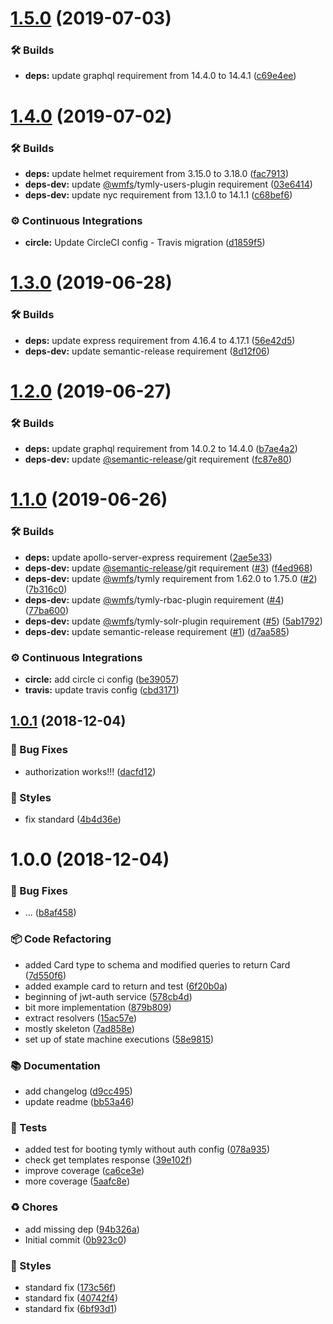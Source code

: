 # [1.5.0](https://github.com/wmfs/tymly-graphql-plugin/compare/v1.4.0...v1.5.0) (2019-07-03)


### 🛠 Builds

* **deps:** update graphql requirement from 14.4.0 to 14.4.1 ([c69e4ee](https://github.com/wmfs/tymly-graphql-plugin/commit/c69e4ee))

# [1.4.0](https://github.com/wmfs/tymly-graphql-plugin/compare/v1.3.0...v1.4.0) (2019-07-02)


### 🛠 Builds

* **deps:** update helmet requirement from 3.15.0 to 3.18.0 ([fac7913](https://github.com/wmfs/tymly-graphql-plugin/commit/fac7913))
* **deps-dev:** update [@wmfs](https://github.com/wmfs)/tymly-users-plugin requirement ([03e6414](https://github.com/wmfs/tymly-graphql-plugin/commit/03e6414))
* **deps-dev:** update nyc requirement from 13.1.0 to 14.1.1 ([c68bef6](https://github.com/wmfs/tymly-graphql-plugin/commit/c68bef6))


### ⚙️ Continuous Integrations

* **circle:** Update CircleCI config - Travis migration ([d1859f5](https://github.com/wmfs/tymly-graphql-plugin/commit/d1859f5))

# [1.3.0](https://github.com/wmfs/tymly-graphql-plugin/compare/v1.2.0...v1.3.0) (2019-06-28)


### 🛠 Builds

* **deps:** update express requirement from 4.16.4 to 4.17.1 ([56e42d5](https://github.com/wmfs/tymly-graphql-plugin/commit/56e42d5))
* **deps-dev:** update semantic-release requirement ([8d12f06](https://github.com/wmfs/tymly-graphql-plugin/commit/8d12f06))

# [1.2.0](https://github.com/wmfs/tymly-graphql-plugin/compare/v1.1.0...v1.2.0) (2019-06-27)


### 🛠 Builds

* **deps:** update graphql requirement from 14.0.2 to 14.4.0 ([b7ae4a2](https://github.com/wmfs/tymly-graphql-plugin/commit/b7ae4a2))
* **deps-dev:** update [@semantic-release](https://github.com/semantic-release)/git requirement ([fc87e80](https://github.com/wmfs/tymly-graphql-plugin/commit/fc87e80))

# [1.1.0](https://github.com/wmfs/tymly-graphql-plugin/compare/v1.0.1...v1.1.0) (2019-06-26)


### 🛠 Builds

* **deps:** update apollo-server-express requirement ([2ae5e33](https://github.com/wmfs/tymly-graphql-plugin/commit/2ae5e33))
* **deps-dev:** update [@semantic-release](https://github.com/semantic-release)/git requirement ([#3](https://github.com/wmfs/tymly-graphql-plugin/issues/3)) ([f4ed968](https://github.com/wmfs/tymly-graphql-plugin/commit/f4ed968))
* **deps-dev:** update [@wmfs](https://github.com/wmfs)/tymly requirement from 1.62.0 to 1.75.0 ([#2](https://github.com/wmfs/tymly-graphql-plugin/issues/2)) ([7b316c0](https://github.com/wmfs/tymly-graphql-plugin/commit/7b316c0))
* **deps-dev:** update [@wmfs](https://github.com/wmfs)/tymly-rbac-plugin requirement ([#4](https://github.com/wmfs/tymly-graphql-plugin/issues/4)) ([77ba600](https://github.com/wmfs/tymly-graphql-plugin/commit/77ba600))
* **deps-dev:** update [@wmfs](https://github.com/wmfs)/tymly-solr-plugin requirement ([#5](https://github.com/wmfs/tymly-graphql-plugin/issues/5)) ([5ab1792](https://github.com/wmfs/tymly-graphql-plugin/commit/5ab1792))
* **deps-dev:** update semantic-release requirement ([#1](https://github.com/wmfs/tymly-graphql-plugin/issues/1)) ([d7aa585](https://github.com/wmfs/tymly-graphql-plugin/commit/d7aa585))


### ⚙️ Continuous Integrations

* **circle:** add circle ci config ([be39057](https://github.com/wmfs/tymly-graphql-plugin/commit/be39057))
* **travis:** update travis config ([cbd3171](https://github.com/wmfs/tymly-graphql-plugin/commit/cbd3171))

## [1.0.1](https://github.com/wmfs/tymly-graphql-plugin/compare/v1.0.0...v1.0.1) (2018-12-04)


### 🐛 Bug Fixes

* authorization works!!! ([dacfd12](https://github.com/wmfs/tymly-graphql-plugin/commit/dacfd12))


### 💎 Styles

* fix standard ([4b4d36e](https://github.com/wmfs/tymly-graphql-plugin/commit/4b4d36e))

# 1.0.0 (2018-12-04)


### 🐛 Bug Fixes

* ... ([b8af458](https://github.com/wmfs/tymly-graphql-plugin/commit/b8af458))


### 📦 Code Refactoring

* added Card type to schema and modified queries to return Card ([7d550f6](https://github.com/wmfs/tymly-graphql-plugin/commit/7d550f6))
* added example card to return and test ([6f20b0a](https://github.com/wmfs/tymly-graphql-plugin/commit/6f20b0a))
* beginning of jwt-auth service ([578cb4d](https://github.com/wmfs/tymly-graphql-plugin/commit/578cb4d))
* bit more implementation ([879b809](https://github.com/wmfs/tymly-graphql-plugin/commit/879b809))
* extract resolvers ([15ac57e](https://github.com/wmfs/tymly-graphql-plugin/commit/15ac57e))
* mostly skeleton ([7ad858e](https://github.com/wmfs/tymly-graphql-plugin/commit/7ad858e))
* set up of state machine executions ([58e9815](https://github.com/wmfs/tymly-graphql-plugin/commit/58e9815))


### 📚 Documentation

* add changelog ([d9cc495](https://github.com/wmfs/tymly-graphql-plugin/commit/d9cc495))
* update readme ([bb53a46](https://github.com/wmfs/tymly-graphql-plugin/commit/bb53a46))


### 🚨 Tests

* added test for booting tymly without auth config ([078a935](https://github.com/wmfs/tymly-graphql-plugin/commit/078a935))
* check get templates response ([39e102f](https://github.com/wmfs/tymly-graphql-plugin/commit/39e102f))
* improve coverage ([ca6ce3e](https://github.com/wmfs/tymly-graphql-plugin/commit/ca6ce3e))
* more coverage ([5aafc8e](https://github.com/wmfs/tymly-graphql-plugin/commit/5aafc8e))


### ♻️ Chores

* add missing dep ([94b326a](https://github.com/wmfs/tymly-graphql-plugin/commit/94b326a))
* Initial commit ([0b923c0](https://github.com/wmfs/tymly-graphql-plugin/commit/0b923c0))


### 💎 Styles

* standard fix ([173c56f](https://github.com/wmfs/tymly-graphql-plugin/commit/173c56f))
* standard fix ([40742f4](https://github.com/wmfs/tymly-graphql-plugin/commit/40742f4))
* standard fix ([6bf93d1](https://github.com/wmfs/tymly-graphql-plugin/commit/6bf93d1))
